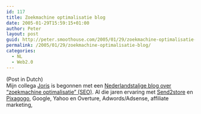 ```yaml
---
id: 117
title: Zoekmachine optimalisatie blog
date: 2005-01-29T15:59:15+01:00
author: Peter
layout: post
guid: http://peter.smoothouse.com/2005/01/29/zoekmachine-optimalisatie-blog/
permalink: /2005/01/29/zoekmachine-optimalisatie-blog/
categories:
  - NL
  - Web2.0
---
```

(Post in Dutch)  
Mijn collega [Joris](http://www.hypertrust.com) is begonnen met een [Nederlandstalige blog over &#8220;zoekmachine optimalisatie&#8221; (SEO)](http://www.jwi.be/). Al die jaren ervaring met [Send2store](http://www.send2store.com) en [Pixagogo](http://www.pixagogo.be), Google, Yahoo en Overture, Adwords/Adsense, affiliate marketing, <title> en <meta> tags en zo hebben een pak kennis opgeleverd die hij graag ten toon wil spreiden. Het is trouwens ook een van de competenties van [HyperTrust](http://www.hypertrust.com) geworden, zo een van het soort waarmee je geld kan verdienen.

De laatste posts zijn:  
</p> 

  * titels zijn belangrijk 
  * adwords API beschikbaar 
  * subdomeinen en subfolders 
  * goede zoekmachine optimalisatie is niet gratis 
  * trefwoorden zoeken met Wordtracker 
  * een goede domeinnaam is half gewonnen 
  * verborgen links naar optimalisatie pagina&#8217;s 
  * het begint met de juiste zoektermen

</a>  
Als hij aan het tempo van 1 post/dag blijft schrijven, staat hier binnen een maand een unieke hoeveelheid tips voor web marketeers verzameld!